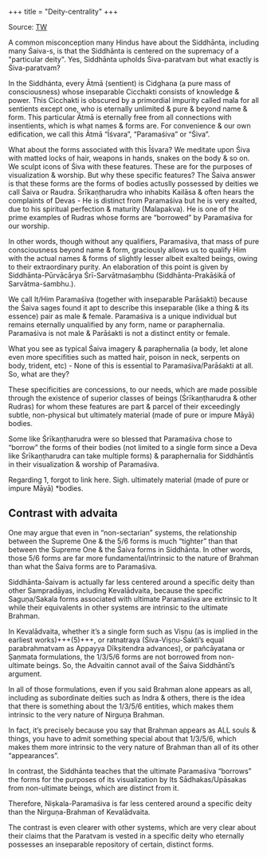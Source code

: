 +++
title = "Deity-centrality"
+++

Source: [TW](https://twitter.com/GhorAngirasa/status/1732599344879296788)

A common misconception many Hindus have about the Siddhānta, including many Śaiva-s, is that the Siddhānta is centered on the supremacy of a "particular deity". Yes, Siddhānta upholds Śiva-paratvam but what exactly is Śiva-paratvam?

In the Siddhánta, every Ātmā (sentient) is Cidghana (a pure mass of consciousness) whose inseparable Cicchakti consists of knowledge & power. This Cicchakti is obscured by a primordial impurity called mala for all sentients except one, who is eternally unlimited & pure & beyond name & form. This particular Ātmā is eternally free from all connections with insentients, which is what names & forms are. For convenience & our own edification, we call this Ātmā “Īśvara”, “Paramaśiva” or “Śiva”.

What about the forms associated with this Īśvara? We meditate upon Śiva with matted locks of hair, weapons in hands, snakes on the body & so on. We sculpt icons of Śiva with these features. These are for the purposes of visualization & worship. But why these specific features? The Śaiva answer is that these forms are the forms of bodies actuslly possessed by deities we call Śaiva or Raudra. Śrīkaṇṭharudra who inhabits Kailāsa & often hears the complaints of Devas - He is distinct from Paramaśiva but he is very exalted, due to his spiritual perfection & maturity (Malapakva). He is one of the prime examples of Rudras whose forms are “borrowed” by Paramaśiva for our worship. 

In other words, though without any qualifiers, Paramaśiva, that mass of pure consciousness beyond name & form, graciously allows us to qualify Him with the actual names & forms of slightly lesser albeit exalted beings, owing to their extraordinary purity. An elaboration of this point is given by Siddhānta-Pūrvācārya Śrī-Sarvātmaśaṃbhu (Siddhānta-Prakāśikā of Sarvātma-śambhu.).

We call It/Him Paramaśiva (together with inseparable Parāśakti) because the Śaiva sages found it apt to describe this inseparable (like a thing & its essence) pair as male & female. Paramaśiva is a unique individual but remains eternally unqualified by any form, name or paraphernalia. Paramaśiva is not male & Parāśakti is not a distinct entity or female.

What you see as typical Śaiva imagery & paraphernalia (a body, let alone even more specifities such as matted hair, poison in neck, serpents on body, trident, etc) - None of this is essential to Paramaśiva/Parāśakti at all. So, what are they?

These specificities are concessions, to our needs, which are made possible through the existence of superior classes of beings (Śrīkaṇṭharudra & other Rudras) for whom these features are part & parcel of their exceedingly subtle, non-physical but ultimately material (made of pure or impure Māyā) bodies.

Some like Śrīkaṇṭharudra were so blessed that Paramaśiva chose to “borrow” the forms of their bodies (not limited to a single form since a Deva like Śrīkaṇṭharudra can take multiple forms) & paraphernalia for Siddhāntīs in their visualization & worship of Paramaśiva. 

Regarding 1, forgot to link here. Sigh.
ultimately material (made of pure or impure Māyā) *bodies.

## Contrast with advaita
One may argue that even in “non-sectarian” systems, the relationship between the Supreme One & the 5/6 forms is much “tighter” than that between the Supreme One & the Śaiva forms in Siddhānta. In other words, those 5/6 forms are far more fundamental/intrinsic to the nature of Brahman than what the Śaiva forms are to Paramaśiva.

Siddhānta-Śaivam is actually far less centered around a specific deity than other Sampradāyas, including Kevalādvaita, because the specific Saguṇa/Sakala forms associated with ultimate Paramaśiva are extrinsic to It while their equivalents in other systems are intrinsic to the ultimate Brahman.

In Kevalādvaita, whether it’s a single form such as Viṣṇu (as is implied in the earliest works)+++(5)+++, or ratnatraya (Śiva-Viṣṇu-Śakti’s equal parabrahmatvam as Appayya Dīkṣitendra advances), or pañcāyatana or Ṣaṇmata formulations, the 1/3/5/6 forms are not borrowed from non-ultimate beings. So, the Advaitin cannot avail of the Śaiva Siddhāntī’s argument.

In all of those formulations, even if you said Brahman alone appears as all, including as subordinate deities such as Indra & others, there is the idea that there is something about the 1/3/5/6 entities, which makes them intrinsic to the very nature of Nirguṇa Brahman.

In fact, it’s precisely because you say that Brahman appears as ALL souls & things, you have to admit something special about that 1/3/5/6, which makes them more intrinsic to the very nature of Brahman than all of its other “appearances”.

In contrast, the Siddhānta teaches that the ultimate Paramaśiva “borrows” the forms for the purposes of its visualization by Its Sādhakas/Upāsakas from non-ultimate beings, which are distinct from it.

Therefore, Niṣkala-Paramaśiva is far less centered around a specific deity than the Nirguṇa-Brahman of Kevalādvaita.

The contrast is even clearer with other systems, which are very clear about their claims that the Paratvam is vested in a specific deity who eternally possesses an inseparable repository of certain, distinct forms.